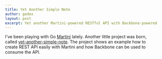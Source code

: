 ```yaml
---
title: Yet Another Simple Note
author: gedex
layout: post
excerpt: Yet another Martini-powered RESTful API with Backbone-powered client consuming the API.
---
```


I've been playing with Go [Martini](https://github.com/go-martini/martini) lately.
Another little project was born, called [yet-another-simple-note](https://github.com/gedex/yet-another-simple-note).
The project shows an example how to create REST API easily with Martini and how Backbone
can be used to consume the API.
